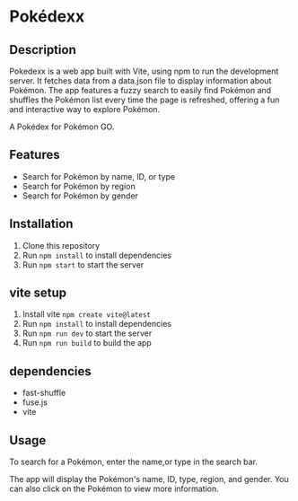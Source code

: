 # Pokédexx

## Description
 
Pokedexx is a web app built with Vite, using npm to run the development server. It fetches data from a data.json file to display information about Pokémon. The app features a fuzzy search to easily find Pokémon and shuffles the Pokémon list every time the page is refreshed, offering a fun and interactive way to explore Pokémon.

A Pokédex for Pokémon GO.

## Features

- Search for Pokémon by name, ID, or type
- Search for Pokémon by region
- Search for Pokémon by gender

## Installation

1. Clone this repository
2. Run `npm install` to install dependencies
3. Run `npm start` to start the server

## vite setup

1. Install vite `npm create vite@latest `
2. Run `npm install` to install dependencies
3. Run `npm run dev` to start the server    
4. Run `npm run build` to build the app

## dependencies

- fast-shuffle
- fuse.js
- vite

## Usage

To search for a Pokémon, enter the name,or type in the search bar.

The app will display the Pokémon's name, ID, type, region, and gender. You can also click on the Pokémon to view more information.

